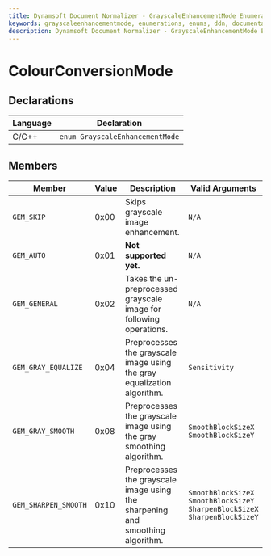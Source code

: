 ```yaml
---
title: Dynamsoft Document Normalizer - GrayscaleEnhancementMode Enumeration
keywords: grayscaleenhancementmode, enumerations, enums, ddn, documentation
description: Dynamsoft Document Normalizer - GrayscaleEnhancementMode Enumeration
---
```


# ColourConversionMode

## Declarations

| Language | Declaration |
| -------- | ----------- |
| C/C++ | `enum GrayscaleEnhancementMode` |

## Members

| Member | Value | Description | Valid Arguments |
| ------ | ----- | ----------- | --------------- |
| `GEM_SKIP` | 0x00 | Skips grayscale image enhancement. | `N/A` |
| `GEM_AUTO` | 0x01 | **Not supported yet.** | `N/A` |
| `GEM_GENERAL` | 0x02 | Takes the un-preprocessed grayscale image for following operations. | `N/A` |
| `GEM_GRAY_EQUALIZE` | 0x04 | Preprocesses the grayscale image using the gray equalization algorithm. | `Sensitivity` |
| `GEM_GRAY_SMOOTH` | 0x08 | Preprocesses the grayscale image using the gray smoothing algorithm. | `SmoothBlockSizeX`<br>`SmoothBlockSizeY` |
| `GEM_SHARPEN_SMOOTH` | 0x10 | Preprocesses the grayscale image using the sharpening and smoothing algorithm. | `SmoothBlockSizeX`<br>`SmoothBlockSizeY`<br>`SharpenBlockSizeX`<br>`SharpenBlockSizeY` |



